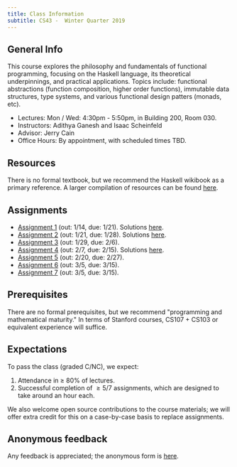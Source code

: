 ```yaml
---
title: Class Information
subtitle: CS43 -  Winter Quarter 2019
---
```


## General Info

This course explores the philosophy and fundamentals of functional programming, focusing on the Haskell language, its theoretical underpinnings, and practical
applications. Topics include: functional abstractions
(function composition, higher order functions), immutable data structures, type
systems, and various functional design patters (monads, etc). 

- Lectures: Mon / Wed: 4:30pm - 5:50pm, in Building 200, Room 030.
- Instructors: Adithya Ganesh and Isaac Scheinfeld
- Advisor: Jerry Cain
- Office Hours: By appointment, with scheduled times TBD.

## Resources

There is no formal textbook, but we recommend the Haskell wikibook as a primary reference.  A larger compilation of resources can be found [here](/resources.html).

## Assignments

- [Assignment 1](/assignments/assign1.html) (out: 1/14, due: 1/21). Solutions [here](/solutions/assign1.html).
- [Assignment 2](/assignments/assign2.html) (out: 1/21, due: 1/28). Solutions [here](/solutions/assign2.html).
- [Assignment 3](/assignments/assign3.html) (out: 1/29, due: 2/6).
- [Assignment 4](/assignments/assign4.html) (out: 2/7, due: 2/15). Solutions [here](/solutions/assign4.html).
- [Assignment 5](/assignments/assign5.html) (out: 2/20, due: 2/27).
- [Assignment 6](/assignments/assign6.html) (out: 3/5, due: 3/15).
- [Assignment 7](/assignments/assign7.html) (out: 3/5, due: 3/15).

## Prerequisites

There are no formal prerequisites, but we recommend "programming and mathematical maturity."  In terms of Stanford courses, CS107 + CS103 or equivalent experience will suffice.

## Expectations

To pass the class (graded C/NC), we expect:

1. Attendance in $\ge$ 80% of lectures.
2. Successful completion of $\ge 5/7$ assignments, which are designed to take around an hour each.

We also welcome open source contributions to the course materials; we will offer extra credit for this on a case-by-case basis to replace assignments. 

## Anonymous feedback

Any feedback is appreciated; the anonymous form is [here](https://goo.gl/forms/NX7aVMRIG072csX53).
